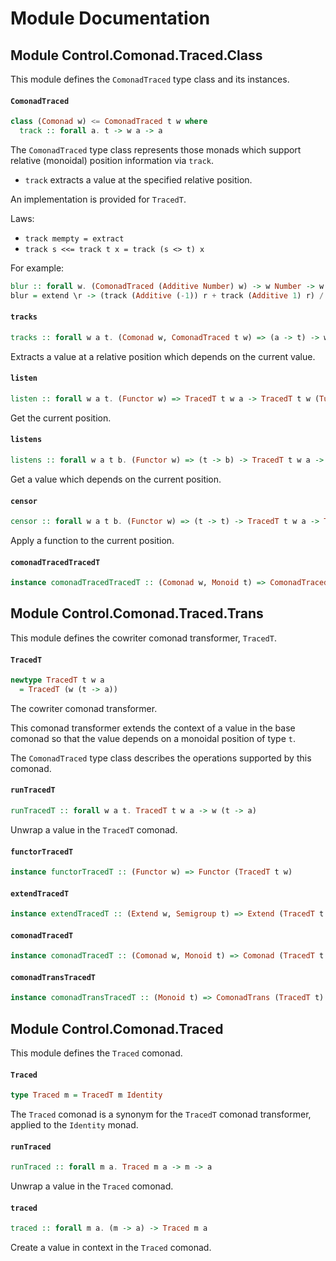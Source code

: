# Module Documentation

## Module Control.Comonad.Traced.Class


This module defines the `ComonadTraced` type class and its instances.

#### `ComonadTraced`

``` purescript
class (Comonad w) <= ComonadTraced t w where
  track :: forall a. t -> w a -> a
```

The `ComonadTraced` type class represents those monads which support relative (monoidal)
position information via `track`.

- `track` extracts a value at the specified relative position.

An implementation is provided for `TracedT`.

Laws:

- `track mempty = extract`
- `track s <<= track t x = track (s <> t) x`

For example:

```purescript
blur :: forall w. (ComonadTraced (Additive Number) w) -> w Number -> w Number
blur = extend \r -> (track (Additive (-1)) r + track (Additive 1) r) / 2
```

#### `tracks`

``` purescript
tracks :: forall w a t. (Comonad w, ComonadTraced t w) => (a -> t) -> w a -> a
```

Extracts a value at a relative position which depends on the current value.

#### `listen`

``` purescript
listen :: forall w a t. (Functor w) => TracedT t w a -> TracedT t w (Tuple a t)
```

Get the current position.

#### `listens`

``` purescript
listens :: forall w a t b. (Functor w) => (t -> b) -> TracedT t w a -> TracedT t w (Tuple a b)
```

Get a value which depends on the current position.

#### `censor`

``` purescript
censor :: forall w a t b. (Functor w) => (t -> t) -> TracedT t w a -> TracedT t w a
```

Apply a function to the current position.

#### `comonadTracedTracedT`

``` purescript
instance comonadTracedTracedT :: (Comonad w, Monoid t) => ComonadTraced t (TracedT t w)
```



## Module Control.Comonad.Traced.Trans


This module defines the cowriter comonad transformer, `TracedT`.

#### `TracedT`

``` purescript
newtype TracedT t w a
  = TracedT (w (t -> a))
```

The cowriter comonad transformer.

This comonad transformer extends the context of a value in the base comonad so that the value
depends on a monoidal position of type `t`.

The `ComonadTraced` type class describes the operations supported by this comonad.

#### `runTracedT`

``` purescript
runTracedT :: forall w a t. TracedT t w a -> w (t -> a)
```

Unwrap a value in the `TracedT` comonad.

#### `functorTracedT`

``` purescript
instance functorTracedT :: (Functor w) => Functor (TracedT t w)
```


#### `extendTracedT`

``` purescript
instance extendTracedT :: (Extend w, Semigroup t) => Extend (TracedT t w)
```


#### `comonadTracedT`

``` purescript
instance comonadTracedT :: (Comonad w, Monoid t) => Comonad (TracedT t w)
```


#### `comonadTransTracedT`

``` purescript
instance comonadTransTracedT :: (Monoid t) => ComonadTrans (TracedT t)
```



## Module Control.Comonad.Traced


This module defines the `Traced` comonad.

#### `Traced`

``` purescript
type Traced m = TracedT m Identity
```

The `Traced` comonad is a synonym for the `TracedT` comonad transformer, applied
to the `Identity` monad.

#### `runTraced`

``` purescript
runTraced :: forall m a. Traced m a -> m -> a
```

Unwrap a value in the `Traced` comonad.

#### `traced`

``` purescript
traced :: forall m a. (m -> a) -> Traced m a
```

Create a value in context in the `Traced` comonad.